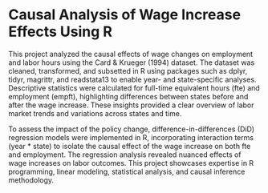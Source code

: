 # Causal Analysis of Wage Increase Effects Using R
This project analyzed the causal effects of wage changes on employment and labor hours using the Card & Krueger (1994) dataset. The dataset was cleaned, transformed, and subsetted in R using packages such as dplyr, tidyr, magrittr, and readstata13 to enable year- and state-specific analyses. Descriptive statistics were calculated for full-time equivalent hours (fte) and employment (empft), highlighting differences between states before and after the wage increase. These insights provided a clear overview of labor market trends and variations across states and time.

To assess the impact of the policy change, difference-in-differences (DiD) regression models were implemented in R, incorporating interaction terms (year * state) to isolate the causal effect of the wage increase on both fte and employment. The regression analysis revealed nuanced effects of wage increases on labor outcomes. This project showcases expertise in R programming, linear modeling, statistical analysis, and causal inference methodology.
